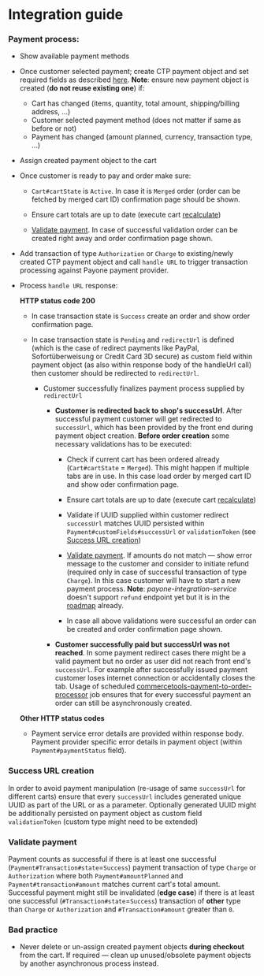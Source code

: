 # Integration guide

### Payment process:
- Show available payment methods

- Once customer selected payment; create CTP payment object and set required fields as described [here](https://github.com/commercetools/commercetools-payone-integration/blob/master/docs/Field-Mapping.md). **Note**: ensure new payment object is created (**do not reuse existing one**) if:
  - Cart has changed (items, quantity, total amount, shipping/billing address, ...)
  - Customer selected payment method (does not matter if same as before or not)
  - Payment has changed (amount planned, currency, transaction type, ...)

- Assign created payment object to the cart

- Once customer is ready to pay and order make sure:
  - `Cart#cartState` is `Active`. In case it is `Merged` order (order can be fetched by merged cart ID) confirmation page should be shown.

  - Ensure cart totals are up to date (execute cart [recalculate](https://dev.commercetools.com/http-api-projects-carts.html#recalculate))

  - [Validate payment](#validate-payment). In case of successful validation order can be created right away and order confirmation page shown.

- Add transaction of type `Authorization` or `Charge` to existing/newly created CTP payment object and call `handle URL` to trigger transaction processing against Payone payment provider.
- Process `handle URL` response:

  **HTTP status code 200**
  - In case transaction state is `Success` create an order and show order confirmation page.

  - In case transaction state is `Pending` and `redirectUrl` is defined (which is the case of redirect payments like PayPal, Sofortüberweisung or Credit Card 3D secure) as custom field within payment object (as also within response body of the handleUrl call) then customer should be redirected to `redirectUrl`.

    - Customer successfully finalizes payment process supplied by `redirectUrl`

      - **Customer is redirected back to shop's successUrl**. After successful payment customer will get redirected to `successUrl`, which has been provided by the front end during payment object creation.  **Before order creation** some necessary validations has to be executed:

        - Check if current cart has been ordered already (`Cart#cartState` = `Merged`). This might happen if multiple tabs are in use. In this case load order by merged cart ID and show oder confirmation page.

        - Ensure cart totals are up to date (execute cart [recalculate](https://dev.commercetools.com/http-api-projects-carts.html#recalculate))

        - Validate if UUID supplied within customer redirect `successUrl` matches UUID persisted within `Payment#customFields#successUrl` or `validationToken` (see [Success URL creation](#success-url-creation))

        - [Validate payment](#validate-payment). If amounts do not match &mdash; show error message to the customer and consider to initiate refund (required only in case of successful transaction of type `Charge`). In this case customer will have to start a new payment process. **Note**: _payone-integration-service_ doesn't support `refund` endpoint yet but it is in the [roadmap](https://github.com/commercetools/commercetools-payone-integration/issues/167) already.

        - In case all above validations were successful an order can be created and order confirmation page shown.

      - **Customer successfully paid but successUrl was not reached**. In some payment redirect cases there might be a valid payment but no order as user did not reach front end's `successUrl`. For example after successfully issued payment customer loses internet connection or accidentally closes the tab. Usage of scheduled [commercetools-payment-to-order-processor](https://github.com/commercetools/commercetools-payment-to-order-processor) job ensures that for every successful payment an order can still be asynchronously created.

  **Other HTTP status codes**
  - Payment service error details are provided within response body. Payment provider specific error details in payment object (within `Payment#paymentStatus` field).

### Success URL creation
In order to avoid payment manipulation (re-usage of same `successUrl` for different carts) ensure that every `successUrl` includes generated unique UUID as part of the URL or as a parameter. Optionally generated UUID might be additionally persisted on payment object as custom field `validationToken` (custom type might need to be extended)

### Validate payment
Payment counts as successful if there is at least one successful (`Payment#Transaction#state`=`Success`) payment transaction of type `Charge` or `Authorization` where both `Payment#amountPlanned` and `Payment#transaction#amount` matches current cart's total amount. Successful payment might still be invalidated (**edge case**) if there is at least one successful (`#Transaction#state`=`Success`) transaction of **other** type than `Charge` or `Authorization` and `#Transaction#amount` greater than `0`.

### Bad practice
- Never delete or un-assign created payment objects **during checkout** from the cart. If required &mdash; clean up  unused/obsolete payment objects by another asynchronous process instead.